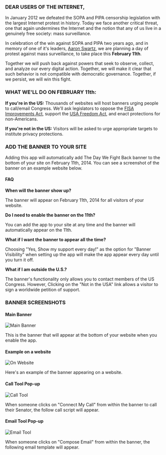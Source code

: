 ### DEAR USERS OF THE INTERNET,

In January 2012 we defeated the SOPA and PIPA censorship legislation with the largest Internet protest in history. Today we face another critical threat, one that again undermines the Internet and the notion that any of us live in a genuinely free society: mass surveillance.

In celebration of the win against SOPA and PIPA two years ago, and in memory of one of it's leaders, [Aaron Swartz](http://www.theguardian.com/commentisfree/2013/jan/12/aaron-swartz-heroism-suicide1), we are planning a day of protest against mass surveillance, to take place this **February 11th**.

Together we will push back against powers that seek to observe, collect, and analyze our every digital action. Together, we will make it clear that such behavior is not compatible with democratic governance. Together, if we persist, we will win this fight.

### WHAT WE'LL DO ON FEBRUARY 11th:

**If you're in the US:** Thousands of websites will host banners urging people to call/email Congress. We'll ask legislators to oppose the [FISA Improvements Act](https://www.aclu.org/blog/national-security-technology-and-liberty/sen-dianne-feinsteins-nsa-reforms-bad-privacy-bad), support the [USA Freedom Act](https://www.aclu.org/blog/national-security/usa-freedom-act-real-spying-reform), and enact protections for non-Americans.

**If you're not in the US:** Visitors will be asked to urge appropriate targets to institute privacy protections.

### ADD THE BANNER TO YOUR SITE

Adding this app will automatically add The Day We Fight Back banner to the bottom of your site on February 11th, 2014. You can see a screenshot of the banner on an example website below. 

#### FAQ

**When will the banner show up?**

The banner will appear on February 11th, 2014 for all visitors of your website.

**Do I need to enable the banner on the 11th?**

You can add the app to your site at any time and the banner will automatically appear on the 11th.

**What if I want the banner to appear all the time?**

Choosing "Yes, Show my support every day!" as the option for "Banner Visibility" when setting up the app will make the app appear every day until you turn it off.

**What if I am outside the U.S.?**

The banner's functionality only allows you to contact members of the US Congress. However, Clicking on the "Not in the USA" link allows a visitor to sign a worldwide petition of support.


### BANNER SCREENSHOTS

#### Main Banner

![Main Banner](/images/apps/the_day_we_fight_back/tdwfb-banner.png "Main Banner")

This is the banner that will appear at the bottom of your website when you enable the app.

#### Example on a website

![On Website](/images/apps/the_day_we_fight_back/on-website.png "On a website")

Here's an example of the banner appearing on a website.

#### Call Tool Pop-up

![Call Tool](/images/apps/the_day_we_fight_back/call-tool.png "Call Tool Pop-up")

When someone clicks on "Connect My Call" from within the banner to call their Senator, the follow call script will appear.

#### Email Tool Pop-up

![Email Tool](/images/apps/the_day_we_fight_back/email-tool.png "Email Tool Pop-up")

When someone clicks on "Compose Email" from within the banner, the following email template will appear.